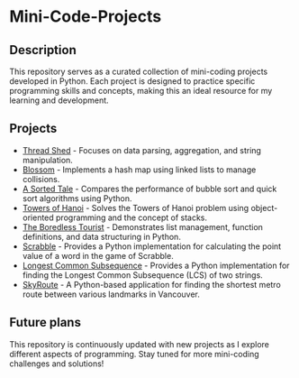 # Mini-Code-Projects

## Description

This repository serves as a curated collection of mini-coding projects developed in Python.
Each project is designed to practice specific programming skills and concepts, making this an ideal resource for my learning and development.

## Projects

- [Thread Shed](./ThreadShed/README.md) - Focuses on data parsing, aggregation, and string manipulation.
- [Blossom](./Blossom/README.md) - Implements a hash map using linked lists to manage collisions.
- [A Sorted Tale](./SortedTale/README.md) - Compares the performance of bubble sort and quick sort algorithms using Python.
- [Towers of Hanoi](./TowersOfHanoi/README.md) - Solves the Towers of Hanoi problem using object-oriented programming and the concept of stacks.
- [The Boredless Tourist](./TheBoredlessTourist/README.md) - Demonstrates list management, function definitions, and data structuring in Python.
- [Scrabble](./Scrabble/README.md) - Provides a Python implementation for calculating the point value of a word in the game of Scrabble.
- [Longest Common Subsequence](./LongestCommonSubsequence/README.md) - Provides a Python implementation for finding the Longest Common Subsequence (LCS) of two strings.
- [SkyRoute](./Skyroute/README.md) - A Python-based application for finding the shortest metro route between various landmarks in Vancouver.

## Future plans
This repository is continuously updated with new projects as I explore different aspects of programming. Stay tuned for more mini-coding challenges and solutions!
